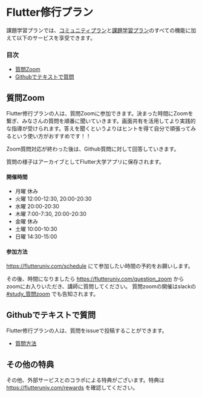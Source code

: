 # Flutter修行プラン

課題学習プランでは、[コミュニティプラン](community.md)と[課題学習プラン](learning.md)のすべての機能に加えて以下のサービスを享受できます。

### 目次

- [質問Zoom](#質問zoom)
- [Githubでテキストで質問](#Githubでテキストで質問)

## 質問Zoom

Flutter修行プランの人は、質問Zoomに参加できます。決まった時間にZoomを繋ぎ、みなさんの質問を順番に聞いていきます。画面共有を活用してより実践的な指導が受けられます。答えを聞くというよりはヒントを得て自分で頑張ってみるという使い方がおすすめです！！

Zoom質問対応が終わった後は、Github質問に対して回答していきます。

質問の様子はアーカイブとしてFlutter大学アプリに保存されます。

#### 開催時間
- 月曜 休み
- 火曜 12:00-12:30, 20:00-20:30
- 水曜 20:00-20:30
- 木曜 7:00-7:30, 20:00-20:30
- 金曜 休み
- 土曜 10:00-10:30
- 日曜 14:30-15:00

#### 参加方法

https://flutteruniv.com/schedule にて参加したい時間の予約をお願いします。

その後、時間になりましたら https://flutteruniv.com/question_zoom からzoomにお入りいただき、講師に質問してください。
質問zoomの開催はslackの [#study_質問zoom](https://flutteruniv.slack.com/archives/C012TPJ0FC3) でも告知されます。

## Githubでテキストで質問

Flutter修行プランの人は、質問をissueで投稿することができます。

- [質問方法](../how_to_github_question.md)

## その他の特典

その他、外部サービスとのコラボによる特典がございます。特典は https://flutteruniv.com/rewards を確認してください。
